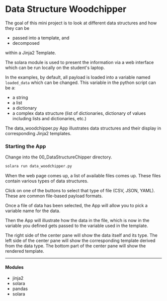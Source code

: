 # Data Structure Woodchipper

The goal of this mini project is to look at different data structures and how they can be 
- passed into a template, and
- decomposed 

within a Jinja2 Template.

The solara module is used to present the information via a web interface which can be run locally 
on the student's laptop.

In the examples, by default, all payload is loaded into a variable named `loaded_data` which can be changed.
This variable in the python script can be a: 

- a string 
- a list
- a dictionary
- a complex data structure (list of dictionaries, dictionary of values including lists and dictionaries, etc.)

The data_woodchipper.py App illustrates data structures and their display in corresponding Jinja2 templates.

### Starting the App
Change into the 00_DataStructureChipper directory.
```bash
solara run data_woodchipper.py
```

When the web page comes up, a list of available files comes up.  These files contain various types of data structures.

Click on one of the buttons to select that type of file (CSV, JSON, YAML).  These are common file-based payload formats.

Once a file of data has been selected, the App will allow you to pick a variable name for the data.

Then the App will illustrate how the data in the file, which is now in the variable you defined gets 
passed to the variable used in the template.

The right side of the center pane will show the data itself and its type.
The left side of the center pane will show the corresponding template derived from the data type.
The bottom part of the center pane will show the rendered template.

---

#### Modules 
- jinja2
- solara
- pandas
- solara